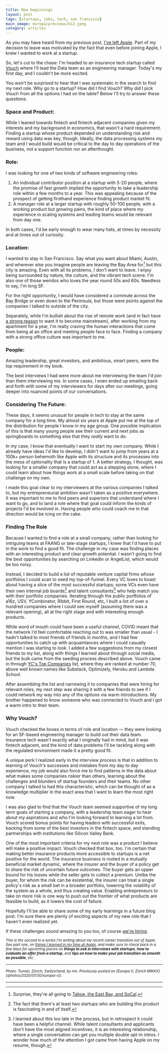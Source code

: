 ```yaml
---
title: New beginnings
layout: post
tags: [startups, jobs, tech, san francisco]
main_image: europa/previews/612.jpeg
category: articles
---
```


As you may have heard from my previous post, [I've left Apple](/2021/04/16/heres-to-the-crazy-ones/). Part of my decision to leave was motivated by the fact that even before joining Apple, I knew I wanted to work at a startup.

So, let's cut to the chase: I'm headed to an insurance tech startup called [Vouch](https://www.vouch.us/) where I'll lead the Data team as an engineering manager. Today's my first day, and I couldn't be more excited.

You won't be surprised to hear that I was systematic in the search to find my next role. Why go to a startup? How did I find Vouch? Why did I pick Vouch from all the options I had on the table? Below I'll try to answer these questions.

### Space and Product:
While I leaned towards fintech and fintech adjacent companies given my interests and my background in economics, that wasn't a hard requirement. Finding a startup whose product depended on understanding risk and reward using data was key, though. Ideally, the data processing systems my team and I would build would be critical to the day to day operations of the business, not a support function nor an afterthought.

### Role:
I was looking for one of two kinds of software engineering roles:

1. An individual contributor position at a startup with 5-20 people, where the promise of fast growth implied the opportunity to take a leadership role within a few months to a year. This was appealing because of the prospect of getting firsthand experience finding product market fit.
2. A manager role at a larger startup with roughly 50-100 people, with a working product but growing pains, the kind of place where my experience in scaling systems and leading teams would be relevant from day one.

In both cases, I'd be early enough to wear many hats, at times by necessity and at times out of curiosity.

### Location:
I wanted to stay in San Francisco. Say what you want about Miami, Austin, and wherever else you imagine people are leaving the Bay Area for[^0] but this city is amazing. Even with all its problems, I don't want to leave. I enjoy being surrounded by nature, the culture, and the vibrant tech scene. I'm also one of those weirdos who loves the year round 50s and 60s. Needless to say, I'm long SF.

For the right opportunity, I would have considered a commute across the Bay Bridge or even down to the Peninsula, but those were points against the companies I talked to outside of the city.

Separately, while I'm bullish about the rise of remote work (and in fact have [a strong reason](https://www.telescoped.com) to want it to become mainstream), after working from my apartment for a year, I'm really craving the human interactions that come from being at an office and meeting people face to face. Finding a company with a strong office culture was important to me.

### People:
Amazing leadership, great investors, and ambitious, smart peers, were the top requirement in my book.

The best interviews I had were more about me interviewing the team I'd join than them interviewing me. In some cases, I even ended up emailing back and forth with some of my interviewers for days after our meetings, going deeper into nuanced points of our conversations.

### Considering The Future:
These days, it seems unusual for people in tech to stay at the same company for a long time. My almost six years at Apple put me at the top of the distribution for people I know in my age group. One possible implication of this is that many young people see their current and next jobs as springboards to something else that they _really_ want to do.

In my case, I know that eventually I want to start my own company. While I already have ideas I'd like to develop, I didn't want to jump from years at a 100k+ person behemoth like Apple with its structure and its processes into the mess of optionality that is a startup of 1. A better strategy, I thought, was looking for a smaller company that could act as a stepping stone, where I could learn about how things work at a small scale before taking on that challenge on my own.

I made this goal clear to my interviewers at the various companies I talked to, but my entrepreneurial ambition wasn't taken as a positive everywhere. It was important to me to find peers and superiors that understand where I want to go, and to land a role where that goal could inform the kinds of projects I'd be involved in. Having people who could coach me in that direction would be icing on the cake.

### Finding The Role
Because I wanted to find a role at a small company, rather than looking for intriguing teams at FAANG or late-stage startups, I knew that I'd have to put in the work to find a good fit. The challenge in my case was finding places with an interesting product and clear growth potential. I wasn't going to find the best opportunities by searching on LinkedIn or AngelList, which would be too noisy.

Instead, I decided to build a list of reputable venture capital firms whose portfolios I could scan to seed my top-of-funnel. Every VC loves to boast about having a slice of the most successful startups; some VCs even have their own internal job boards[^1] and talent consultants[^2] who help match you with their portfolio companies. Iterating through the public portfolios of a16z, USV, YCombinator, Ribbit, First Round, etc, I built a list of over a hundred companies where I could see myself (assuming there was a relevant opening), all at the right stage and with interesting enough products.

While word of mouth could have been a useful channel, COVID meant that the network I'd feel comfortable reaching out to was smaller than usual - I hadn't talked to most friends of friends in months, and I had few opportunities to catch up with acquaintances where I could casually mention I was starting to look. I added a few suggestions from my closest friends to my list, along with things I learned about through social media, but the bulk came from the seeding process described above. Vouch came in through [YC's Top Companies](https://www.ycombinator.com/topcompanies) list, where they are ranked at number 70, above well known names like Substack, Optimizely, Heroku and Lambda School.

After assembling the list and narrowing it to companies that were hiring for relevant roles, my next step was sharing it with a few friends to see if I could network my way into any of the options via warm introductions. My brother happened to know someone who was connected to Vouch and I got a warm intro to their team.

### Why Vouch?
Vouch checked the boxes in terms of role and location — they were looking for an SF-based engineering manager to build out their data team. Insurance tech wasn't exactly what I originally had in mind, but it was fintech adjacent, and the kind of data problems I'll be tackling along with the regulated environment made it a pretty good fit.

A unique perk I realized early in the interview process is that in addition to learning of Vouch's successes and mistakes from my day to day experience, my job would also force me to find patterns in the data about what makes some companies riskier than others, learning about the challenges and blunders of startup founders and their teams. No other company I talked to had this characteristic, which can be thought of as a knowledge multiplier in the exact area that I want to learn the most right now.

I was also glad to find that the Vouch team seemed supportive of my long term goals of starting a company, with a leadership team eager to hear about my aspirations and who I'm looking forward to learning a lot from. Vouch scored bonus points for having leaders with successful exits, backing from some of the best investors in the fintech space, and standing partnerships with institutions like Silicon Valley Bank.

One of the most important criteria for my next role was a product I believe will make a positive impact. Vouch checked that box, too. I'm certain that making better insurance products more accessible to startups is a net positive for the world. The insurance business is rooted in a mutually beneficial market dynamic, where the insurer and the buyer of a policy get to share the risk of uncertain future outcomes. The buyer gets an upper bound for his losses while the seller gets to collect a premium. Unlike the buyer, for whom the risk can be existential, the insurer can treat a single policy's risk as a small bet in a broader portfolio, lowering the volatility of the system as a whole, and thus creating value. Enabling entrepreneurs to take on more risk is one way to push out the frontier of what products are feasible to build, as it lowers the cost of failure.

Hopefully I'll be able to share some of my early learnings in a future blog post. I'm sure there are plenty of exciting aspects of my new role that I haven't even realized yet.

If these challenges sound amazing to you too, of course [we're hiring](https://www.vouch.us/careers).

<small>_This is the second in a series I'm writing about my recent career transition out of Apple. See part one, on [things I learned in my time at Apple](/2021/04/16/heres-to-the-crazy-ones), and make sure to check back in a few days for upcoming pieces on **things to ask in interviews with startups**, **how to evaluate an offer from a startup**, and **tips on how to make your job transition as smooth as possible**, etc_.
</small>

<hr>
<small><em>Photo: Tunnel, Zürich, Switzerland, by me. Previously posted on [Europa V, Zürich MMXX](/photos/2020/01/30/europa-v/).</em></small>
<hr>

[^0]: Surprise, they're all going to [Tahoe, the East Bay, and SoCal](https://www.sfchronicle.com/local/article/These-ZIP-codes-saw-a-spike-in-residents-from-San-16044468.php).
[^1]: The fact that there's at least two startups who are building this product is fascinating in and of itself.
[^2]: I learned about this too late in the process, but in retrospect it could have been a helpful channel. While talent consultants and applicants don't have the most aligned incentives, it is an interesting relationship, where a single conversation can get you multiple double opt-in intros. I wonder how much of the attention I got came from having Apple on my resume, though.
